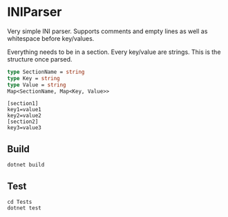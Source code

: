 # INIParser

Very simple INI parser. Supports comments and empty lines as well as whitespace before key/values.

Everything needs to be in a section. Every key/value are strings. This is the structure once parsed.

```fsharp
type SectionName = string
type Key = string
type Value = string
Map<SectionName, Map<Key, Value>>
```

```
[section1]
key1=value1
key2=value2
[section2]
key3=value3
```


## Build

```
dotnet build
```

## Test

```
cd Tests
dotnet test
```